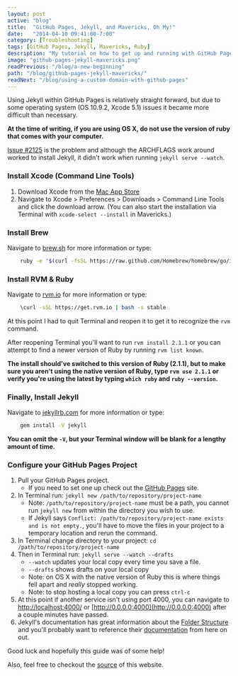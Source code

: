 ```yaml
---
layout: post
active: "blog"
title:  "GitHub Pages, Jekyll, and Mavericks, Oh My!"
date:   "2014-04-10 09:41:00-7:00"
category: [Troubleshooting]
tags: [GitHub Pages, Jekyll, Mavericks, Ruby]
description: "My tutorial on how to get up and running with GitHub Pages and Jekyll under OS X Mavericks."
image: "github-pages-jekyll-mavericks.png"
readPrevious: "/blog/a-new-beginning"
path: "/blog/github-pages-jekyll-mavericks/"
readNext: "/blog/using-a-custom-domain-with-github-pages"
---
```


Using Jekyll within GitHub Pages is relatively straight forward, but due to some operating system (OS 10.9.2, Xcode 5.1) issues it became more difficult than necessary.

**At the time of writing, if you are using OS X, do not use the version of ruby that comes with your computer.**

[Issue #2125](https://github.com/jekyll/jekyll/issues/2125) is the problem and although the ARCHFLAGS work around worked to install Jekyll, it didn't work when running `jekyll serve --watch`.

### Install Xcode (Command Line Tools)
1. Download Xcode from the [Mac App Store](https://itunes.apple.com/us/app/xcode/id497799835?mt=12)
2. Navigate to Xcode > Preferences > Downloads > Command Line Tools and click the download arrow.
(You can also start the installation via Terminal with `xcode-select --install` in Mavericks.)

### Install Brew
Navigate to [brew.sh](http://brew.sh) for more information or type:
``` bash
	ruby -e "$(curl -fsSL https://raw.github.com/Homebrew/homebrew/go/install)"
```
### Install RVM & Ruby
Navigate to [rvm.io](https://rvm.io) for more information or type:
``` bash
	\curl -sSL https://get.rvm.io | bash -s stable
```
At this point I had to quit Terminal and reopen it to get it to recognize the `rvm` command.

After reopening Terminal you'll want to run `rvm install 2.1.1` or you can attempt to find a newer version of Ruby by running `rvm list known`.

**The install should've switched to this version of Ruby (2.1.1), but to make sure you aren't using the native version of Ruby, type `rvm use 2.1.1` or verify you're using the latest by typing `which ruby` and `ruby --version`.**


### Finally, Install Jekyll
Navigate to [jekyllrb.com](http://jekyllrb.com) for more information or type:
``` bash
	gem install -V jekyll
```
**You can omit the `-V`, but your Terminal window will be blank for a lengthy amount of time.**

### Configure your GitHub Pages Project
1. Pull your GitHub Pages project.
	- If you need to set one up check out the [GitHub Pages](https://pages.github.com) site.
2. In Terminal run: `jekyll new /path/to/repository/project-name`
	- Note: `/path/to/repository/project-name` must be a path, you cannot run `jekyll new` from within the directory you wish to use.
	- If Jekyll says `Conflict: /path/to/repository/project-name exists and is not empty.`, you'll have to move the files in your project to a temporary location and rerun the command.
3. In Terminal change directory to your project: `cd /path/to/repository/project-name`
4. Then in Terminal run: `jekyll serve --watch --drafts`
	- `--watch` updates your local copy every time you save a file.
	- `--drafts` shows drafts on your local copy
	- Note: on OS X with the native version of Ruby this is where things fell apart and *really* stopped working.
	- Note: to stop hosting a local copy you can press `ctrl-c`
5. At this point if another service isn't using port 4000, you can navigate to [http://localhost:4000/](http://localhost:4000/) or [http://0.0.0.0:4000](http://0.0.0.0:4000) after a couple minutes have passed.
6. Jekyll's documentation has great information about the [Folder Structure](http://jekyllrb.com/docs/structure/) and you'll probably want to reference their [documentation](http://jekyllrb.com/docs/home/) from here on out.

Good luck and hopefully this guide was of some help!

Also, feel free to checkout the [source](https://github.com/michaeljdeeb/michaeljdeeb.github.io) of this website.
